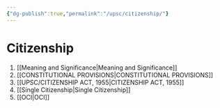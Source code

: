 ```yaml
---
{"dg-publish":true,"permalink":"/upsc/citizenship/"}
---
```


# Citizenship
1. [[Meaning and Significance\|Meaning and Significance]]
2. [[CONSTITUTIONAL PROVISIONS\|CONSTITUTIONAL PROVISIONS]]
3. [[UPSC/CITIZENSHIP ACT, 1955\|CITIZENSHIP ACT, 1955]]
4. [[Single Citizenship\|Single Citizenship]]
5. [[OCI\|OCI]]